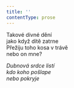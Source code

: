 ```yaml
---
title: ''
contentType: prose
---
```


  

Takové divné dění  
jako když dítě zatrne  
Přežiju toho kosa v trávě  
nebo on mne?

_Dubnová srdce listí  
kdo koho pošlape  
nebo pokryje_
